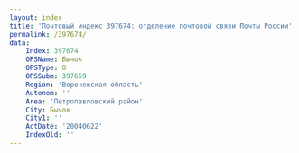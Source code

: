 ```yaml
---
layout: index
title: 'Почтовый индекс 397674: отделение почтовой связи Почты России'
permalink: /397674/
data:
    Index: 397674
    OPSName: Бычок
    OPSType: О
    OPSSubm: 397659
    Region: 'Воронежская область'
    Autonom: ''
    Area: 'Петропавловский район'
    City: Бычок
    City1: ''
    ActDate: '20040622'
    IndexOld: ''
---
```

